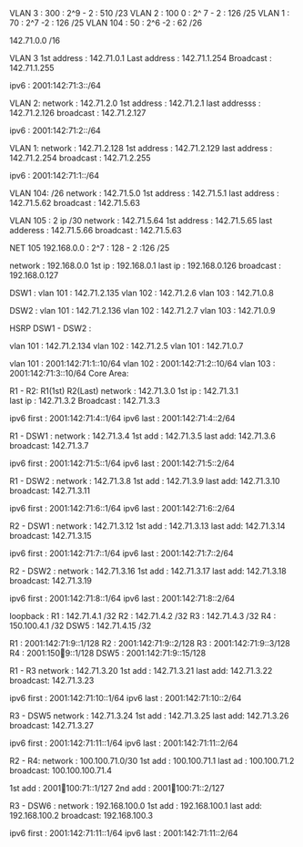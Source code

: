 VLAN 3 : 300 : 2^9 - 2 : 510  /23
VLAN 2 : 100 0 : 2^ 7 - 2 : 126 /25
VLAN 1 : 70 : 2^7 -2 : 126  /25
VLAN 104 : 50 : 2^6 -2 : 62 /26

142.71.0.0 /16


VLAN 3
1st address : 142.71.0.1
Last address : 142.71.1.254
Broadcast : 142.71.1.255

ipv6 : 2001:142:71:3::/64

VLAN 2:
network : 142.71.2.0
1st address : 142.71.2.1
last addresss : 142.71.2.126
broadcast : 142.71.2.127

ipv6 : 2001:142:71:2::/64

VLAN 1:
network : 142.71.2.128
1st address : 142.71.2.129
last address : 142.71.2.254
broadcast : 142.71.2.255

ipv6 : 2001:142:71:1::/64

VLAN 104: /26
network : 142.71.5.0
1st address : 142.71.5.1
last address : 142.71.5.62
broadcast : 142.71.5.63

VLAN 105 : 2 ip /30
network : 142.71.5.64
1st address : 142.71.5.65
last adderess : 142.71.5.66
broadcast : 142.71.5.63

NET 105
192.168.0.0 : 2^7 : 128 - 2 :126 /25

network      :  192.168.0.0
1st ip       :  192.168.0.1
last ip      :  192.168.0.126
broadcast    :  192.168.0.127



DSW1 : 
vlan 101  : 142.71.2.135
vlan 102  : 142.71.2.6
vlan 103  : 142.71.0.8

DSW2 : 
vlan 101  : 142.71.2.136
vlan 102  : 142.71.2.7
vlan 103  : 142.71.0.9

HSRP DSW1 - DSW2 :

vlan 101 : 142.71.2.134
vlan 102 : 142.71.2.5
vlan 101 : 142.71.0.7

vlan 101 : 2001:142:71:1::10/64
vlan 102 : 2001:142:71:2::10/64
vlan 103 : 2001:142:71:3::10/64
Core Area: 

R1 - R2: R1(1st) R2(Last)
network : 142.71.3.0 
1st ip : 142.71.3.1     
last ip : 142.71.3.2
Broadcast : 142.71.3.3

ipv6 first : 2001:142:71:4::1/64
ipv6 last  : 2001:142:71:4::2/64

R1 - DSW1 : 
network : 142.71.3.4
1st add : 142.71.3.5
last add: 142.71.3.6
broadcast: 142.71.3.7

ipv6 first : 2001:142:71:5::1/64
ipv6 last  : 2001:142:71:5::2/64

R1 - DSW2 : 
network : 142.71.3.8
1st add : 142.71.3.9
last add: 142.71.3.10
broadcast: 142.71.3.11

ipv6 first : 2001:142:71:6::1/64
ipv6 last  : 2001:142:71:6::2/64

R2 - DSW1 : 
network : 142.71.3.12
1st add : 142.71.3.13
last add: 142.71.3.14
broadcast: 142.71.3.15


ipv6 first : 2001:142:71:7::1/64
ipv6 last  : 2001:142:71:7::2/64

R2 - DSW2 : 
network : 142.71.3.16
1st add : 142.71.3.17
last add: 142.71.3.18 
broadcast: 142.71.3.19


ipv6 first : 2001:142:71:8::1/64
ipv6 last  : 2001:142:71:8::2/64


loopback : 
R1 : 142.71.4.1 /32	
R2 : 142.71.4.2 /32
R3 : 142.71.4.3 /32
R4 : 150.100.4.1 /32
DSW5 : 142.71.4.15 /32

R1 :  2001:142:71:9::1/128
R2 :  2001:142:71:9::2/128
R3 :  2001:142:71:9::3/128
R4 :  2001:150:100:9::1/128
DSW5 : 2001:142:71:9::15/128

R1 - R3
network : 142.71.3.20
1st add : 142.71.3.21
last add: 142.71.3.22 
broadcast: 142.71.3.23


ipv6 first : 2001:142:71:10::1/64
ipv6 last  : 2001:142:71:10::2/64

R3 - DSW5
network : 142.71.3.24
1st add : 142.71.3.25
last add: 142.71.3.26 
broadcast: 142.71.3.27


ipv6 first : 2001:142:71:11::1/64
ipv6 last  : 2001:142:71:11::2/64


R2 - R4:
network : 100.100.71.0/30
1st add : 100.100.71.1
last ad : 100.100.71.2
broadcast: 100.100.100.71.4

1st add : 2001:100:100:71::1/127
2nd add : 2001:100:100:71::2/127

R3 - DSW6 :
network : 192.168.100.0
1st add : 192.168.100.1
last add: 192.168.100.2
broadcast: 192.168.100.3


ipv6 first : 2001:142:71:11::1/64
ipv6 last  : 2001:142:71:11::2/64



